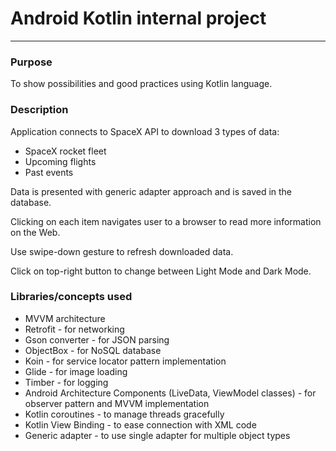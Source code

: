 # **Android Kotlin internal project**

---

### **Purpose**
To show possibilities and good practices using Kotlin language.


### **Description**
Application connects to SpaceX API to download 3 types of data:

* SpaceX rocket fleet
* Upcoming flights
* Past events

Data is presented with generic adapter approach and is saved in the database.

Clicking on each item navigates user to a browser to read more information on the Web.

Use swipe-down gesture to refresh downloaded data.

Click on top-right button to change between Light Mode and Dark Mode.


### **Libraries/concepts used**

* MVVM architecture
* Retrofit - for networking
* Gson converter - for JSON parsing
* ObjectBox - for NoSQL database
* Koin - for service locator pattern implementation
* Glide - for image loading
* Timber - for logging
* Android Architecture Components (LiveData, ViewModel classes) - for observer pattern and MVVM implementation
* Kotlin coroutines - to manage threads gracefully
* Kotlin View Binding - to ease connection with XML code
* Generic adapter - to use single adapter for multiple object types